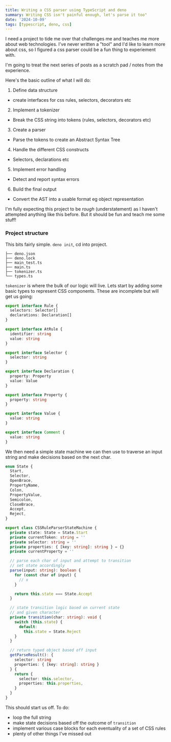 ```yaml
---
title: Writing a CSS parser using TypeScript and deno
summary: Writing CSS isn't painful enough, let's parse it too"
date: '2024-10-09'
tags: [typescript, deno, css]
---
```


I need a project to tide me over that challenges me and teaches me more about web technologies. I've never written a "tool" and I'd like to learn more about css, so I figured a css parser could be a fun thing to experiement with.

I'm going to treat the next series of posts as a scratch pad / notes from the experience.

Here's the basic outline of what I will do:

1. Define data structure

- create interfaces for css rules, selectors, decorators etc

2. Implement a tokenizer

- Break the CSS string into tokens (rules, selectors, decorators etc)

3. Create a parser

- Parse the tokens to create an Abstract Syntax Tree

4. Handle the different CSS constructs

- Selectors, declarations etc

5. Implement error handling

- Detect and report syntax errors

6. Build the final output

- Convert the AST into a usable format eg object representation

I'm fully expecting this project to be _rough_ (understatement) as I haven't attempted anything like this before. But it should be fun and teach me some stuff!

### Project structure

This bits fairly simple. `deno init`, cd into project.

```
├── deno.json
├── deno.lock
├── main_test.ts
├── main.ts
├── tokenizer.ts
└── types.ts
```

`tokenizer` is where the bulk of our logic will live. Lets start by adding some basic types to represent CSS components. These are incomplete but will get us going:

```typescript
export interface Rule {
  selectors: Selector[]
  declarations: Declaration[]
}

export interface AtRule {
  identifier: string
  value: string
}

export interface Selector {
  selector: string
}

export interface Declaration {
  property: Property
  value: Value
}

export interface Property {
  property: string
}

export interface Value {
  value: string
}

export interface Comment {
  value: string
}
```

We then need a simple state machine we can then use to traverse an input string and make decisions based on the next char.

```typescript
enum State {
  Start,
  Selector,
  OpenBrace,
  PropertyName,
  Colon,
  PropertyValue,
  Semicolon,
  CloseBrace,
  Accept,
  Reject,
}

export class CSSRuleParserStateMachine {
  private state: State = State.Start
  private currentToken: string = ''
  private selector: string = ''
  private properties: { [key: string]: string } = {}
  private currentProperty = ''

  // parse each char of input and attempt to transition
  // set state accordingly
  parse(input: string): boolean {
    for (const char of input) {
      // x
    }

    return this.state === State.Accept
  }

  // state transition logic based on current state
  // and given character
  private transition(char: string): void {
    switch (this.state) {
      default:
        this.state = State.Reject
    }
  }

  // return typed object based off input
  getParseResult(): {
    selector: string
    properties: { [key: string]: string }
  } {
    return {
      selector: this.selector,
      properties: this.properties,
    }
  }
}
```

This should start us off. To do:

- loop the full string
- make state decisions based off the outcome of `transition`
- implement various case blocks for each eventuality of a set of CSS rules
- plenty of other things I've missed out
